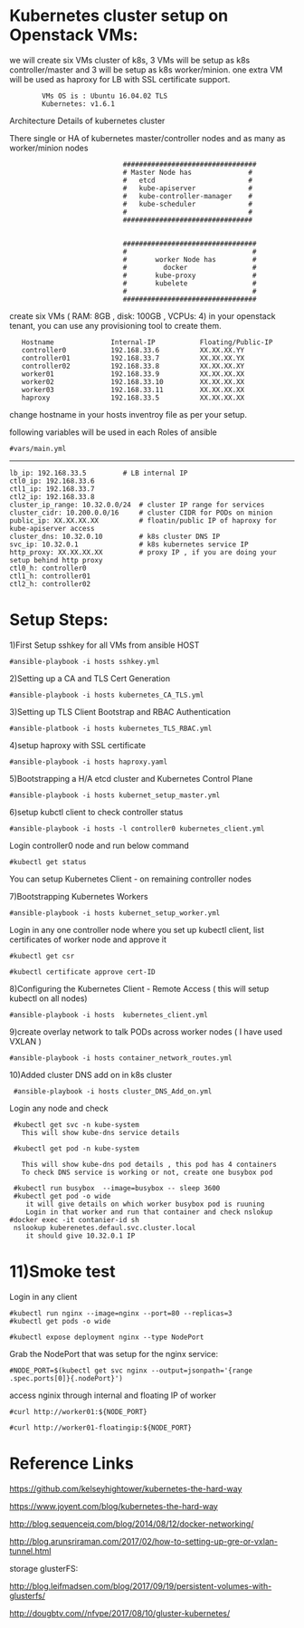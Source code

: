 
# Kubernetes cluster setup on Openstack VMs:

we will create six VMs cluster of k8s, 3 VMs will be setup as k8s controller/master and 3 will be setup as k8s worker/minion.
one extra VM will be used as haproxy for LB with SSL certificate support.

            VMs OS is : Ubuntu 16.04.02 TLS
            Kubernetes: v1.6.1


Architecture Details of kubernetes cluster

 There single or HA of kubernetes master/controller nodes and as many as worker/minion nodes
                                     
 
                                #################################  
                                # Master Node has              #
                                #   etcd                       #
                                #   kube-apiserver             #
                                #   kube-controller-manager    #
                                #   kube-scheduler             #
                                #                              #
                                ################################


                                #################################  
                                #                               # 
                                #       worker Node has         #
                                #         docker                #
                                #       kube-proxy              #
                                #       kubelete                #
                                #                               #
                                #################################
                                      

create six VMs ( RAM: 8GB , disk: 100GB , VCPUs: 4) in your openstack tenant, you can use any provisioning tool to create them.
      
       Hostname              Internal-IP           Floating/Public-IP
       controller0           192.168.33.6          XX.XX.XX.YY
       controller01          192.168.33.7          XX.XX.XX.YX
       controller02          192.168.33.8          XX.XX.XX.XY
       worker01              192.168.33.9          XX.XX.XX.XX
       worker02              192.168.33.10         XX.XX.XX.XX
       worker03              192.168.33.11         XX.XX.XX.XX
       haproxy               192.168.33.5          XX.XX.XX.XX


change hostname in your hosts inventroy file as per your setup.

following variables will be used in each Roles of ansible

    #vars/main.yml

   ---
   	lb_ip: 192.168.33.5         # LB internal IP
   	ctl0_ip: 192.168.33.6
	ctl1_ip: 192.168.33.7
	ctl2_ip: 192.168.33.8
	cluster_ip_range: 10.32.0.0/24  # cluster IP range for services
	cluster_cidr: 10.200.0.0/16     # cluster CIDR for PODs on minion
	public_ip: XX.XX.XX.XX          # floatin/public IP of haproxy for kube-apiserver access
	cluster_dns: 10.32.0.10         # k8s cluster DNS IP
	svc_ip: 10.32.0.1               # k8s kubernetes service IP
	http_proxy: XX.XX.XX.XX         # proxy IP , if you are doing your setup behind http proxy      
	ctl0_h: controller0
	ctl1_h: controller01
	ctl2_h: controller02

# Setup Steps:
 
1)First Setup  sshkey for all VMs from ansible HOST
   
    #ansible-playbook -i hosts sshkey.yml

2)Setting up a CA and TLS Cert Generation
   
    #ansible-playbook -i hosts kubernetes_CA_TLS.yml

3)Setting up TLS Client Bootstrap and RBAC Authentication

    #ansible-platbook -i hosts kubernetes_TLS_RBAC.yml

4)setup haproxy with SSL certificate
   
    #ansible-playbook -i hosts haproxy.yaml
  
5)Bootstrapping a H/A etcd cluster and Kubernetes Control Plane

    #ansible-playbook -i hosts kubernet_setup_master.yml

6)setup kubctl client to check controller status

    #ansible-playbook -i hosts -l controller0 kubernetes_client.yml
    
  Login controller0 node and run below command
   
    #kubectl get status

  You can setup Kubernetes Client - on remaining controller nodes

7)Bootstrapping Kubernetes Workers

    #ansible-playbook -i hosts kubernet_setup_worker.yml

 Login in any one controller node where you set up kubectl client, list certificates of worker node and approve it
 
    #kubectl get csr

    #kubectl certificate approve cert-ID

8)Configuring the Kubernetes Client - Remote Access ( this will setup kubectl on all nodes)

    #ansible-playbook -i hosts  kubernetes_client.yml

9)create overlay network to talk PODs across worker nodes ( I have used VXLAN )

    #ansible-playbook -i hosts container_network_routes.yml

10)Added cluster DNS add on in k8s cluster

     #ansible-playbook -i hosts cluster_DNS_Add_on.yml

   Login any node and check
 
     #kubectl get svc -n kube-system
       This will show kube-dns service details

     #kubectl get pod -n kube-system
 
       This will show kube-dns pod details , this pod has 4 containers
       To check DNS service is working or not, create one busybox pod

     #kubectl run busybox  --image=busybox -- sleep 3600
     #kubectl get pod -o wide
        it will give details on which worker busybox pod is ruuning
        Login in that worker and run that container and check nslokup
    #docker exec -it contanier-id sh
     nslookup kuberenetes.defaul.svc.cluster.local 
        it should give 10.32.0.1 IP
       

# 11)Smoke test

 
  Login in any client
     
    #kubectl run nginx --image=nginx --port=80 --replicas=3
    #kubectl get pods -o wide

    #kubectl expose deployment nginx --type NodePort

  Grab the NodePort that was setup for the nginx service:

    #NODE_PORT=$(kubectl get svc nginx --output=jsonpath='{range .spec.ports[0]}{.nodePort}')

  access nginix through internal and floating IP of worker

    #curl http://worker01:${NODE_PORT}

    #curl http://worker01-floatingip:${NODE_PORT}

 
# Reference Links

  https://github.com/kelseyhightower/kubernetes-the-hard-way

  https://www.joyent.com/blog/kubernetes-the-hard-way

  http://blog.sequenceiq.com/blog/2014/08/12/docker-networking/

  http://blog.arunsriraman.com/2017/02/how-to-setting-up-gre-or-vxlan-tunnel.html
  
  storage glusterFS:
  
  http://blog.leifmadsen.com/blog/2017/09/19/persistent-volumes-with-glusterfs/
  
  http://dougbtv.com//nfvpe/2017/08/10/gluster-kubernetes/
    


 
